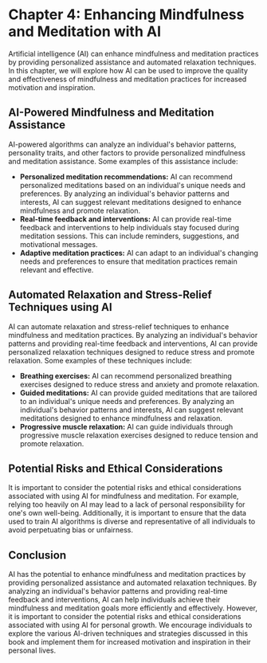 Chapter 4: Enhancing Mindfulness and Meditation with AI
=======================================================

Artificial intelligence (AI) can enhance mindfulness and meditation practices by providing personalized assistance and automated relaxation techniques. In this chapter, we will explore how AI can be used to improve the quality and effectiveness of mindfulness and meditation practices for increased motivation and inspiration.

AI-Powered Mindfulness and Meditation Assistance
------------------------------------------------

AI-powered algorithms can analyze an individual's behavior patterns, personality traits, and other factors to provide personalized mindfulness and meditation assistance. Some examples of this assistance include:

* **Personalized meditation recommendations:** AI can recommend personalized meditations based on an individual's unique needs and preferences. By analyzing an individual's behavior patterns and interests, AI can suggest relevant meditations designed to enhance mindfulness and promote relaxation.
* **Real-time feedback and interventions:** AI can provide real-time feedback and interventions to help individuals stay focused during meditation sessions. This can include reminders, suggestions, and motivational messages.
* **Adaptive meditation practices:** AI can adapt to an individual's changing needs and preferences to ensure that meditation practices remain relevant and effective.

Automated Relaxation and Stress-Relief Techniques using AI
----------------------------------------------------------

AI can automate relaxation and stress-relief techniques to enhance mindfulness and meditation practices. By analyzing an individual's behavior patterns and providing real-time feedback and interventions, AI can provide personalized relaxation techniques designed to reduce stress and promote relaxation. Some examples of these techniques include:

* **Breathing exercises:** AI can recommend personalized breathing exercises designed to reduce stress and anxiety and promote relaxation.
* **Guided meditations:** AI can provide guided meditations that are tailored to an individual's unique needs and preferences. By analyzing an individual's behavior patterns and interests, AI can suggest relevant meditations designed to enhance mindfulness and relaxation.
* **Progressive muscle relaxation:** AI can guide individuals through progressive muscle relaxation exercises designed to reduce tension and promote relaxation.

Potential Risks and Ethical Considerations
------------------------------------------

It is important to consider the potential risks and ethical considerations associated with using AI for mindfulness and meditation. For example, relying too heavily on AI may lead to a lack of personal responsibility for one's own well-being. Additionally, it is important to ensure that the data used to train AI algorithms is diverse and representative of all individuals to avoid perpetuating bias or unfairness.

Conclusion
----------

AI has the potential to enhance mindfulness and meditation practices by providing personalized assistance and automated relaxation techniques. By analyzing an individual's behavior patterns and providing real-time feedback and interventions, AI can help individuals achieve their mindfulness and meditation goals more efficiently and effectively. However, it is important to consider the potential risks and ethical considerations associated with using AI for personal growth. We encourage individuals to explore the various AI-driven techniques and strategies discussed in this book and implement them for increased motivation and inspiration in their personal lives.
